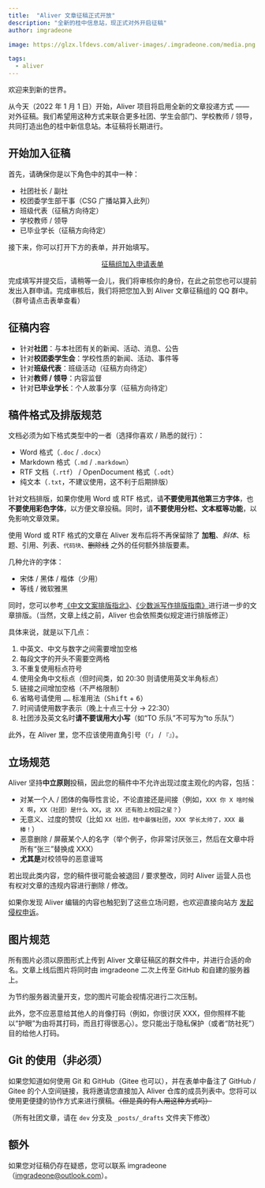 ```yaml
---
title:  "Aliver 文章征稿正式开放"
description: "全新的桂中信息站，现正式对外开启征稿"
author: imgradeone

image: https://glzx.lfdevs.com/aliver-images/.imgradeone.com/media.png

tags:
  - aliver
---
```


欢迎来到新的世界。

从今天（2022 年 1 月 1 日）开始，Aliver 项目将启用全新的文章投递方式 —— 对外征稿。我们希望用这种方式来联合更多社团、学生会部门、学校教师 / 领导，共同打造出色的桂中新信息站。本征稿将长期进行。

## 开始加入征稿

首先，请确保你是以下角色中的其中一种：

- 社团社长 / 副社
- 校团委学生部干事（CSG 广播站算入此列）
- 班级代表（征稿方向待定）
- 学校教师 / 领导
- 已毕业学长（征稿方向待定）

接下来，你可以打开下方的表单，并开始填写。

<div style="text-align: center">
  <p><a rel="nofollow noopener noreferrer" target="_blank" href="https://wj.qq.com/s2/9539365/ab13/" class="button suggested">征稿组加入申请表单</a></p>
</div>

完成填写并提交后，请稍等一会儿，我们将审核你的身份，在此之前您也可以提前发出入群申请。完成审核后，我们将把您加入到 Aliver 文章征稿组的 QQ 群中。（群号请点击表单查看）

## 征稿内容

- 针对**社团**：与本社团有关的新闻、活动、消息、公告
- 针对**校团委学生会**：学校性质的新闻、活动、事件等
- 针对**班级代表**：班级活动（征稿方向待定）
- 针对**教师 / 领导**：内容监督
- 针对**已毕业学长**：个人故事分享（征稿方向待定）

## 稿件格式及排版规范

文档必须为如下格式类型中的一者（选择你喜欢 / 熟悉的就行）：

- Word 格式（`.doc` / `.docx`）
- Markdown 格式（`.md` / `.markdown`）
- RTF 文档（`.rtf`） / OpenDocument 格式（`.odt`）
- 纯文本（`.txt`，不建议使用，这不利于后期排版）

针对文档排版，如果你使用 Word 或 RTF 格式，请**不要使用其他第三方字体**，也**不要使用彩色字体**，以方便文章投稿。同时，请**不要使用分栏、文本框等功能**，以免影响文章效果。

使用 Word 或 RTF 格式的文章在 Aliver 发布后将不再保留除了 **加粗**、*斜体*、标题、引用、列表、`代码块`、~~删除线~~ 之外的任何额外排版要素。

几种允许的字体：

- 宋体 / 黑体 / 楷体（少用）
- 等线 / 微软雅黑

同时，您可以参考[《中文文案排版指北》](https://github.com/mzlogin/chinese-copywriting-guidelines)、[《少数派写作排版指南》](https://sspai.com/post/37815)进行进一步的文章排版。（当然，文章上线之前，Aliver 也会依照类似规定进行排版修正）

具体来说，就是以下几点：

1. 中英文、中文与数字之间需要增加空格
1. 每段文字的开头不需要空两格
1. 不重复使用标点符号
1. 使用全角中文标点（但时间类，如 20:30 则请使用英文半角标点）
1. 链接之间增加空格（不严格限制）
1. 省略号请使用 `……` 标准用法（<kbd>Shift</kbd> + <kbd>6</kbd>）
1. 时间请使用数字表示（晚上十点三十分 → 22:30）
1. 社团涉及英文名时**请不要误用大小写**（如“TO 乐队”不可写为“to 乐队”）

此外，在 Aliver 里，您不应该使用直角引号（`「」` / `『』`）。

## 立场规范
Aliver 坚持**中立原则**投稿，因此您的稿件中不允许出现过度主观化的内容，包括：

- 对某一个人 / 团体的侮辱性言论，不论直接还是间接（例如，`XXX 你 X 啥时候 X 啊`，`XX（社团）是什么 XX`，`这 XX 还有脸上校园之星？`）
- 无意义、过度的赞叹（比如 `XX 社团，桂中最强社团`，`XXX 学长太帅了，XXX 最棒！`）
- 恶意删除 / 屏蔽某个人的名字（举个例子，你非常讨厌张三，然后在文章中将所有“张三”替换成 XXX）
- **尤其是**对校领导的恶意谩骂

若出现此类内容，您的稿件很可能会被退回 / 要求整改，同时 Aliver 运营人员也有权对文章的违规内容进行删除 / 修改。

如果你发现 Aliver 编辑的内容也触犯到了这些立场问题，也欢迎直接向站方 [发起侵权申诉](https://glzx.xyz/helloworld/#侵权申诉)。

## 图片规范

所有图片必须以原图形式上传到 Aliver 文章征稿区的群文件中，并进行合适的命名。文章上线后图片将同时由 imgradeone 二次上传至 GitHub 和自建的服务器上。

为节约服务器流量开支，您的图片可能会视情况进行二次压制。

此外，您不应恶意给其他人的肖像打码（例如，你很讨厌 XXX，但你照样不能以“护眼”为由将其打码，而且打得很恶心）。您只能出于隐私保护（或者“防社死”）目的给他人打码。

## Git 的使用（非必须）

如果您知道如何使用 Git 和 GitHub（Gitee 也可以），并在表单中备注了 GitHub / Gitee 的个人空间链接，我将邀请您直接加入 Aliver 仓库的成员列表中。您将可以使用更便捷的协作方式来进行撰稿。~~（但是真的有人用这种方式吗）~~

（所有社团文章，请在 `dev` 分支及 `_posts/_drafts` 文件夹下修改）

## 额外

如果您对征稿仍存在疑惑，您可以联系 imgradeone（[imgradeone@outlook.com](mailto:imgradeone@outlook.com)）。
